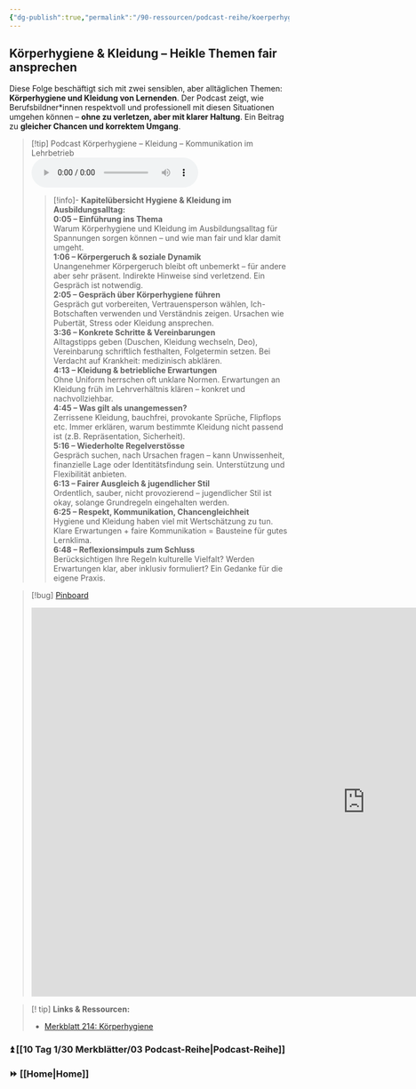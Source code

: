 ```yaml
---
{"dg-publish":true,"permalink":"/90-ressourcen/podcast-reihe/koerperhygiene/"}
---
```


## Körperhygiene & Kleidung – Heikle Themen fair ansprechen  
Diese Folge beschäftigt sich mit zwei sensiblen, aber alltäglichen Themen: **Körperhygiene und Kleidung von Lernenden**. Der Podcast zeigt, wie Berufsbildner*innen respektvoll und professionell mit diesen Situationen umgehen können – **ohne zu verletzen, aber mit klarer Haltung**. Ein Beitrag zu **gleicher Chancen und korrektem Umgang**.

>[!tip] Podcast Körperhygiene – Kleidung – Kommunikation im Lehrbetrieb  
><audio controls><source src="https://raw.githubusercontent.com/bbk-bbw/audio/main/podcast/MB_Koerperhygiene.wav" type="audio/mpeg">Your browser does not support the audio element.</audio>
>>[!info]- **Kapitelübersicht Hygiene & Kleidung im Ausbildungsalltag:**  
>>**0:05 – Einführung ins Thema**  
>>Warum Körperhygiene und Kleidung im Ausbildungsalltag für Spannungen sorgen können – und wie man fair und klar damit umgeht.  
>>**1:06 – Körpergeruch & soziale Dynamik**  
>>Unangenehmer Körpergeruch bleibt oft unbemerkt – für andere aber sehr präsent. Indirekte Hinweise sind verletzend. Ein Gespräch ist notwendig.  
>>**2:05 – Gespräch über Körperhygiene führen**  
>>Gespräch gut vorbereiten, Vertrauensperson wählen, Ich-Botschaften verwenden und Verständnis zeigen. Ursachen wie Pubertät, Stress oder Kleidung ansprechen.  
>>**3:36 – Konkrete Schritte & Vereinbarungen**  
>>Alltagstipps geben (Duschen, Kleidung wechseln, Deo), Vereinbarung schriftlich festhalten, Folgetermin setzen. Bei Verdacht auf Krankheit: medizinisch abklären.  
>>**4:13 – Kleidung & betriebliche Erwartungen**  
>>Ohne Uniform herrschen oft unklare Normen. Erwartungen an Kleidung früh im Lehrverhältnis klären – konkret und nachvollziehbar.  
>>**4:45 – Was gilt als unangemessen?**  
>>Zerrissene Kleidung, bauchfrei, provokante Sprüche, Flipflops etc. Immer erklären, warum bestimmte Kleidung nicht passend ist (z.B. Repräsentation, Sicherheit).  
>>**5:16 – Wiederholte Regelverstösse**  
>>Gespräch suchen, nach Ursachen fragen – kann Unwissenheit, finanzielle Lage oder Identitätsfindung sein. Unterstützung und Flexibilität anbieten.  
>>**6:13 – Fairer Ausgleich & jugendlicher Stil**  
>>Ordentlich, sauber, nicht provozierend – jugendlicher Stil ist okay, solange Grundregeln eingehalten werden.  
>>**6:25 – Respekt, Kommunikation, Chancengleichheit**  
>>Hygiene und Kleidung haben viel mit Wertschätzung zu tun. Klare Erwartungen + faire Kommunikation = Bausteine für gutes Lernklima.  
>>**6:48 – Reflexionsimpuls zum Schluss**  
>>Berücksichtigen Ihre Regeln kulturelle Vielfalt? Werden Erwartungen klar, aber inklusiv formuliert? Ein Gedanke für die eigene Praxis.

>[!bug] [Pinboard](https://tools.fobizz.com/pinboard/public_boards/7482d954-fce4-4692-a712-dab003716955?token=1b4e27d98d6b1d4d40b6913435d2dd00)
><iframe src="https://tools.fobizz.com/pinboard/public_boards/7482d954-fce4-4692-a712-dab003716955?token=1b4e27d98d6b1d4d40b6913435d2dd00" style="border:0px #ffffff none;" name="myiFrame" scrolling="no" frameborder="1" marginheight="0px" marginwidth="0px" height="700px" width="1200px" allowfullscreen></iframe>

>[! tip] **Links & Ressourcen:**
>- [Merkblatt 214: Körperhygiene](https://www.berufsbildung.ch/de/dokumente/merkblatt-214-koerperhygiene-saubere-kleidung)

### ⏫ [[10 Tag 1/30 Merkblätter/03 Podcast-Reihe\|Podcast-Reihe]]
### ⏩ [[Home\|Home]]